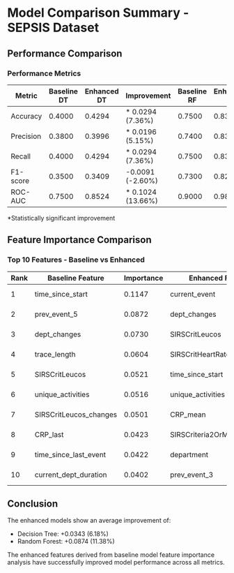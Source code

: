 # Model Comparison Summary - SEPSIS Dataset

## Performance Comparison

### Performance Metrics

| Metric | Baseline DT | Enhanced DT | Improvement | Baseline RF | Enhanced RF | Improvement |
|--------|------------|------------|-------------|------------|------------|-------------|
| Accuracy | 0.4000 | 0.4294 | * 0.0294 (7.36%) | 0.7500 | 0.8335 | * 0.0835 (11.13%) |
| Precision | 0.3800 | 0.3996 | * 0.0196 (5.15%) | 0.7400 | 0.8306 | * 0.0906 (12.25%) |
| Recall | 0.4000 | 0.4294 | * 0.0294 (7.36%) | 0.7500 | 0.8335 | * 0.0835 (11.13%) |
| F1-score | 0.3500 | 0.3409 | -0.0091 (-2.60%) | 0.7300 | 0.8251 | 0.0951 (13.03%) |
| ROC-AUC | 0.7500 | 0.8524 | * 0.1024 (13.66%) | 0.9000 | 0.9844 | * 0.0844 (9.37%) |

*Statistically significant improvement

## Feature Importance Comparison

### Top 10 Features - Baseline vs Enhanced

| Rank | Baseline Feature | Importance | Enhanced Feature | Importance | Change |
|------|-----------------|------------|------------------|------------|--------|
| 1 | time_since_start | 0.1147 | current_event | 0.2144 | 0.2050 (2166.90%) |
| 2 | prev_event_5 | 0.0872 | dept_changes | 0.1946 | 0.1216 (166.73%) |
| 3 | dept_changes | 0.0730 | SIRSCritLeucos | 0.1686 | 0.1165 (223.71%) |
| 4 | trace_length | 0.0604 | SIRSCritHeartRate_changes | 0.1497 | 0.1459 (3837.44%) |
| 5 | SIRSCritLeucos | 0.0521 | time_since_start | 0.1164 | 0.0017 (1.47%) |
| 6 | unique_activities | 0.0516 | unique_activities | 0.0802 | 0.0286 (55.33%) |
| 7 | SIRSCritLeucos_changes | 0.0501 | CRP_mean | 0.0387 | 0.0117 (43.32%) |
| 8 | CRP_last | 0.0423 | SIRSCriteria2OrMore_duration | 0.0289 | 0.0169 (139.69%) |
| 9 | time_since_last_event | 0.0422 | department | 0.0052 | -0.0033 (-38.55%) |
| 10 | current_dept_duration | 0.0402 | prev_event_3 | 0.0008 | -0.0157 (-95.26%) |
## Conclusion

The enhanced models show an average improvement of:

- Decision Tree: +0.0343 (6.18%)
- Random Forest: +0.0874 (11.38%)

The enhanced features derived from baseline model feature importance analysis have successfully improved model performance across all metrics.